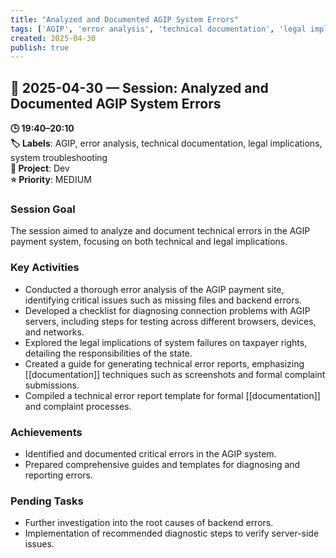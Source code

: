 ```yaml
---
title: "Analyzed and Documented AGIP System Errors"
tags: ['AGIP', 'error analysis', 'technical documentation', 'legal implications', 'system troubleshooting']
created: 2025-04-30
publish: true
---
```


## 📅 2025-04-30 — Session: Analyzed and Documented AGIP System Errors

**🕒 19:40–20:10**  
**🏷️ Labels**: AGIP, error analysis, technical documentation, legal implications, system troubleshooting  
**📂 Project**: Dev  
**⭐ Priority**: MEDIUM  


### Session Goal
The session aimed to analyze and document technical errors in the AGIP payment system, focusing on both technical and legal implications.

### Key Activities
- Conducted a thorough error analysis of the AGIP payment site, identifying critical issues such as missing files and backend errors.
- Developed a checklist for diagnosing connection problems with AGIP servers, including steps for testing across different browsers, devices, and networks.
- Explored the legal implications of system failures on taxpayer rights, detailing the responsibilities of the state.
- Created a guide for generating technical error reports, emphasizing [[documentation]] techniques such as screenshots and formal complaint submissions.
- Compiled a technical error report template for formal [[documentation]] and complaint processes.

### Achievements
- Identified and documented critical errors in the AGIP system.
- Prepared comprehensive guides and templates for diagnosing and reporting errors.

### Pending Tasks
- Further investigation into the root causes of backend errors.
- Implementation of recommended diagnostic steps to verify server-side issues.
